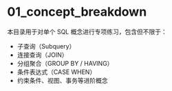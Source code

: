 # 01_concept_breakdown

本目录用于对单个 SQL 概念进行专项练习，包含但不限于：

- 子查询（Subquery）
- 连接查询（JOIN）
- 分组聚合（GROUP BY / HAVING）
- 条件表达式（CASE WHEN）
- 约束条件、视图、事务等进阶概念



